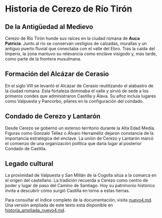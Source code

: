 # Historia de Cerezo de Río Tirón

## De la Antigüedad al Medievo

Cerezo de Río Tirón hunde sus raíces en la ciudad romana de **Auca Patricia**. Junto al río se conservan vestigios de calzadas, murallas y un antiguo puerto fluvial que conectaba con el valle del Ebro. Tras la caída del Imperio, la zona mantuvo su relevancia como enclave visigodo y, más tarde, como parte de la frontera musulmana.

## Formación del Alcázar de Cerasio

En el siglo VIII se levantó el Alcázar de Cerasio reutilizando el alabastro de la ciudad romana. Esta fortaleza dominaba el valle y sirvió de sede a los primeros condes que administraron Castilla y Álava. Su alfoz incluía lugares como Valpuesta y Pancorbo, pilares en la configuración del condado.

## Condado de Cerezo y Lantarón

Desde Cerezo se gobernó un extenso territorio durante la Alta Edad Media. Figuras como Gonzalo Téllez o Álvaro Herraméliz dejaron constancia de la importancia estratégica del enclave. La unión de Cerezo y Lantarón marcó el comienzo de una organización política que daría lugar al posterior Condado de Castilla.

## Legado cultural

La proximidad de Valpuesta y San Millán de la Cogolla sitúa a la comarca en el origen del castellano. La tradición recuerda a Cerezo como centro de poder y lugar de paso del Camino de Santiago. Hoy su patrimonio histórico invita a descubrir cómo surgió Castilla en torno a estas tierras.

Para consultar el índice completo de la documentación, visita [nuevo4.md](../nuevo4.md).
Una versión ampliada de este texto está disponible en
[historia_ampliada_nuevo4.md](historia_ampliada_nuevo4.md).
